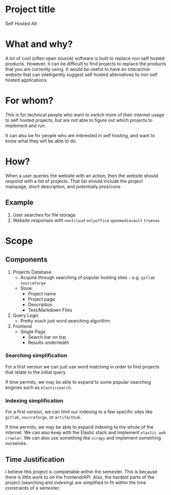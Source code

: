 # Project title
Self Hosted Alt

# What and why?
A lot of cool (often open source) software is built to replace non self hosted products. However, it can be difficult to find projects to replace the products that you are currently using. It would be useful to have an interactive website that can intelligently suggest self hosted alternatives to non self hosted applications.

# For whom?
This is for technical people who want to switch more of their internet usage to self hosted projects, but are not able to figure out which projects to implement and run.

It can also be for people who are interested in self hosting, and want to know what they will be able to do.

# How?
When a user queries the website with an action, then the website should respond with a list of projects. That list should include the project mainpage, short description, and potentially pros/cons

## Example
1. User searches for file storage
2. Website responses with `nextcloud` `onlyoffice` `openmediavault` `truenas`

# Scope

## Components
1. Projects Database
   * Acquire through searching of popular hosting sites - e.g. `gitlab` `sourceforge`
   * Store: 
     * Project name
     * Project page
     * Description
     * Text/Markdown Files
2. Query Logic
   * Pretty much just word searching algorithm
3. Frontend
   * Single Page
     * Search bar on top
     * Results underneath

### Searching simplification
For a first version we can just use word matching in order to find projects that relate to the initial query.

If time permits, we may be able to expand to some popular searching engines such as `elasticsearch`.

### Indexing simplification
For a first version, we can limit our indexing to a few specific sites like `gitlab`, `sourceforge`, or `artifacthub`.

If time permits, we may be able to expand indexing to the whole of the internet. We can also keep with the Elastic stack and implement `elastic web crawler`. We can also use something like `scrapy` and implement something ourselves.

## Time Justification
I believe this project is completable within the semester. This is because there is little work to on the frontend/API. Also, the hardest parts of the project (searching and indexing) are simplified to fit within the time constraints of a semester.

